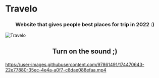 # Travelo
### <p align = center>Website that gives people best places for trip in 2022 :)</p>
![Travelo](https://user-images.githubusercontent.com/97861491/174468288-a311e977-c883-4ed7-83de-44d25f3607d3.png)
## <p align = center>Turn on the sound ;)</p>


https://user-images.githubusercontent.com/97861491/174470643-22e77880-35ec-4e4a-a0f7-c8dae088efaa.mp4


